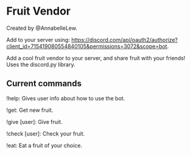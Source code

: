 # Fruit Vendor
Created by @AnnabelleLew.

Add to your server using: https://discord.com/api/oauth2/authorize?client_id=715419080554840105&permissions=3072&scope=bot.


Add a cool fruit vendor to your server, and share fruit with your friends! Uses the discord.py library.

## Current commands
!help: Gives user info about how to use the bot.

!get: Get new fruit.

!give [user]: Give fruit.

!check [user]: Check your fruit.

!eat: Eat a fruit of your choice.
